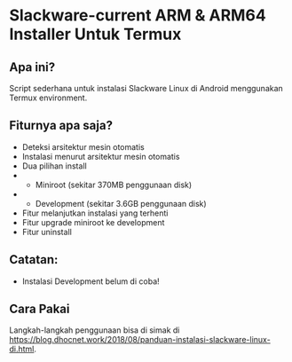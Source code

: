 # Slackware-current ARM & ARM64 Installer Untuk Termux

## Apa ini?
Script sederhana untuk instalasi Slackware Linux di Android menggunakan Termux environment.

## Fiturnya apa saja?
- Deteksi arsitektur mesin otomatis
- Instalasi menurut arsitektur mesin otomatis
- Dua pilihan install
- - Miniroot (sekitar 370MB penggunaan disk)
- - Development (sekitar 3.6GB penggunaan disk)
- Fitur melanjutkan instalasi yang terhenti
- Fitur upgrade miniroot ke development
- Fitur uninstall

## Catatan:
- Instalasi Development belum di coba!

## Cara Pakai
Langkah-langkah penggunaan bisa di simak di https://blog.dhocnet.work/2018/08/panduan-instalasi-slackware-linux-di.html.

